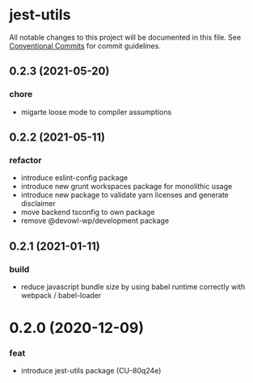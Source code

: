 # jest-utils

All notable changes to this project will be documented in this file.
See [Conventional Commits](https://conventionalcommits.org) for commit guidelines.

## 0.2.3 (2021-05-20)


### chore

* migarte loose mode to compiler assumptions





## 0.2.2 (2021-05-11)


### refactor

* introduce eslint-config package
* introduce new grunt workspaces package for monolithic usage
* introduce new package to validate yarn licenses and generate disclaimer
* move backend tsconfig to own package
* remove @devowl-wp/development package





## 0.2.1 (2021-01-11)


### build

* reduce javascript bundle size by using babel runtime correctly with webpack / babel-loader





# 0.2.0 (2020-12-09)


### feat

* introduce jest-utils package (CU-80q24e)
